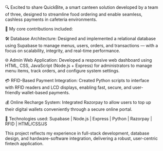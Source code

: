 🔍 Excited to share QuickBite, a smart canteen solution developed by a team of three, designed to streamline food ordering and enable seamless, cashless payments in cafeteria environments.

💼 My core contributions included:

🛠️ Database Architecture: Designed and implemented a relational database using Supabase to manage menus, users, orders, and transactions — with a focus on scalability, integrity, and real-time performance.

🌐 Admin Web Application: Developed a responsive web dashboard using HTML, CSS, JavaScript (Node.js + Express) for administrators to manage menu items, track orders, and configure system settings.

💳 RFID-Based Payment Integration: Created Python scripts to interface with RFID readers and LCD displays, enabling fast, secure, and user-friendly wallet-based payments.

💰 Online Recharge System: Integrated Razorpay to allow users to top up their digital wallets conveniently through a secure online portal.

🔧 Technologies used: Supabase | Node.js | Express | Python | Razorpay | RFID | HTML/CSS/JS

This project reflects my experience in full-stack development, database design, and hardware-software integration, delivering a robust, user-centric fintech application.
